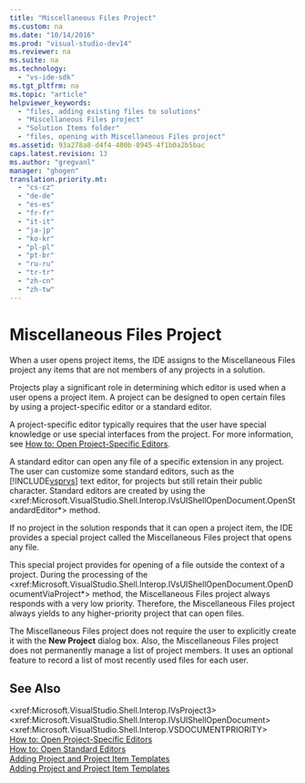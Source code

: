```yaml
---
title: "Miscellaneous Files Project"
ms.custom: na
ms.date: "10/14/2016"
ms.prod: "visual-studio-dev14"
ms.reviewer: na
ms.suite: na
ms.technology: 
  - "vs-ide-sdk"
ms.tgt_pltfrm: na
ms.topic: "article"
helpviewer_keywords: 
  - "files, adding existing files to solutions"
  - "Miscellaneous Files project"
  - "Solution Items folder"
  - "files, opening with Miscellaneous Files project"
ms.assetid: 93a278a8-d4f4-400b-8945-4f1b0a2b5bac
caps.latest.revision: 13
ms.author: "gregvanl"
manager: "ghogen"
translation.priority.mt: 
  - "cs-cz"
  - "de-de"
  - "es-es"
  - "fr-fr"
  - "it-it"
  - "ja-jp"
  - "ko-kr"
  - "pl-pl"
  - "pt-br"
  - "ru-ru"
  - "tr-tr"
  - "zh-cn"
  - "zh-tw"
---
```

# Miscellaneous Files Project
When a user opens project items, the IDE assigns to the Miscellaneous Files project any items that are not members of any projects in a solution.  
  
 Projects play a significant role in determining which editor is used when a user opens a project item. A project can be designed to open certain files by using a project-specific editor or a standard editor.  
  
 A project-specific editor typically requires that the user have special knowledge or use special interfaces from the project. For more information, see [How to: Open Project-Specific Editors](../extensibility/how-to--open-project-specific-editors.md).  
  
 A standard editor can open any file of a specific extension in any project. The user can customize some standard editors, such as the [!INCLUDE[vsprvs](../codequality/includes/vsprvs_md.md)] text editor, for projects but still retain their public character. Standard editors are created by using the \<xref:Microsoft.VisualStudio.Shell.Interop.IVsUIShellOpenDocument.OpenStandardEditor*> method.  
  
 If no project in the solution responds that it can open a project item, the IDE provides a special project called the Miscellaneous Files project that opens any file.  
  
 This special project provides for opening of a file outside the context of a project. During the processing of the \<xref:Microsoft.VisualStudio.Shell.Interop.IVsUIShellOpenDocument.OpenDocumentViaProject*> method, the Miscellaneous Files project always responds with a very low priority. Therefore, the Miscellaneous Files project always yields to any higher-priority project that can open files.  
  
 The Miscellaneous Files project does not require the user to explicitly create it with the **New Project** dialog box. Also, the Miscellaneous Files project does not permanently manage a list of project members. It uses an optional feature to record a list of most recently used files for each user.  
  
## See Also  
 \<xref:Microsoft.VisualStudio.Shell.Interop.IVsProject3>   
 \<xref:Microsoft.VisualStudio.Shell.Interop.IVsUIShellOpenDocument>   
 \<xref:Microsoft.VisualStudio.Shell.Interop.VSDOCUMENTPRIORITY>   
 [How to: Open Project-Specific Editors](../extensibility/how-to--open-project-specific-editors.md)   
 [How to: Open Standard Editors](../extensibility/how-to--open-standard-editors.md)   
 [Adding Project and Project Item Templates](../extensibility/adding-project-and-project-item-templates.md)   
 [Adding Project and Project Item Templates](../extensibility/adding-project-and-project-item-templates.md)